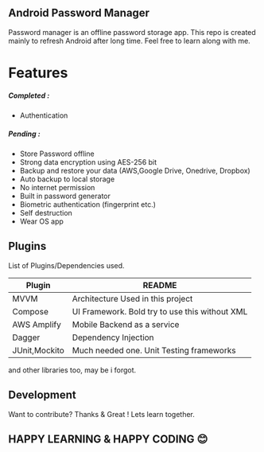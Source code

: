 ## Android Password Manager

Password manager is an offline password storage app.
This repo is created mainly to refresh Android after long time. Feel free to learn along with me.


# Features
##### Completed :
- Authentication


##### Pending :
- Store Password offline
- Strong data encryption using AES-256 bit
- Backup and restore your data (AWS,Google Drive, Onedrive, Dropbox)
- Auto backup to local storage
- No internet permission
- Built in password generator
- Biometric authentication (fingerprint etc.)
- Self destruction
- Wear OS app




## Plugins

List of Plugins/Dependencies used.

| Plugin | README |
| ------ | ------ |
| MVVM | Architecture Used in this project |
| Compose | UI Framework. Bold try to use this without XML |
| AWS Amplify | Mobile Backend as a service  |
| Dagger | Dependency Injection  |
| JUnit,Mockito | Much needed one. Unit Testing frameworks |
and other libraries too, may be i forgot.


## Development

Want to contribute? Thanks & Great !
Lets learn together.


## HAPPY LEARNING & HAPPY CODING 😊